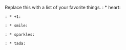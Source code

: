 Replace this with a list of your favorite things.
	: * heart:
	
	: * +1:
	
	: * smile:
	
	: * sparkles:
	
	: * tada:
